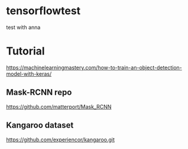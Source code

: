 # tensorflowtest
test with anna

# Tutorial
https://machinelearningmastery.com/how-to-train-an-object-detection-model-with-keras/

## Mask-RCNN repo
https://github.com/matterport/Mask_RCNN

## Kangaroo dataset
https://github.com/experiencor/kangaroo.git
